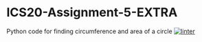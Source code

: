# ICS20-Assignment-5-EXTRA
Python code for finding circumference and area of a circle
[![linter](https://github.com/Nash-Villarta/ICS20-Assignment-5-EXTRA/workflows/linter/badge.svg)](https://github.com/marketplace/actions/super-linter)
